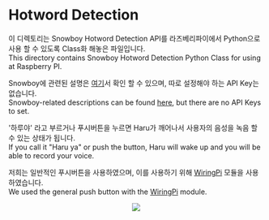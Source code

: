 Hotword Detection
===============================================================================

이 디렉토리는 Snowboy Hotword Detection API를 라즈베리파이에서 Python으로 사용 할 수 있도록 Class화 해놓은 파일입니다.</br>
This directory contains Snowboy Hotword Detection Python Class for using at Raspberry PI.</br>

Snowboy에 관련된 설명은 [여기](http://docs.kitt.ai/snowboy/)서 확인 할 수 있으며, 따로 설정해야 하는 API Key는 없습니다.</br>
Snowboy-related descriptions can be found [here](http://docs.kitt.ai/snowboy/), but there are no API Keys to set.

'하루야' 라고 부르거나 푸시버튼을 누르면 Haru가 깨어나서 사용자의 음성을 녹음 할 수 있는 상태가 됩니다.</br>
If you call it "Haru ya" or push the button, Haru will wake up and you will be able to record your voice.</br>

저희는 일반적인 푸시버튼을 사용하였으며, 이를 사용하기 위해 [WiringPi](https://github.com/neuralpi/WiringPi-Python) 모듈을 사용하였습니다.</br>
We used the general push button with the [WiringPi](https://github.com/neuralpi/WiringPi-Python) module.</br>

<p align="center">
  <img src="https://i.imgur.com/3NxqOUp.png">
</p>
